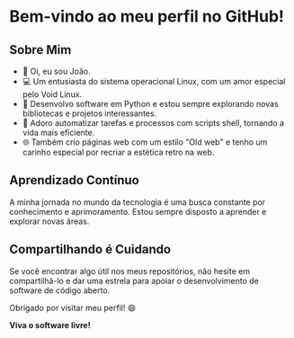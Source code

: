 # Bem-vindo ao meu perfil no GitHub!

## Sobre Mim
- 👋 Oi, eu sou João.
- 💻 Um entusiasta do sistema operacional Linux, com um amor especial pelo Void Linux.
- 🐍 Desenvolvo software em Python e estou sempre explorando novas bibliotecas e projetos interessantes.
- 🚀 Adoro automatizar tarefas e processos com scripts shell, tornando a vida mais eficiente.
- 🌐 Também crio páginas web com um estilo "Old web" e tenho um carinho especial por recriar a estética retro na web.

## Aprendizado Contínuo
A minha jornada no mundo da tecnologia é uma busca constante por conhecimento e aprimoramento. Estou sempre disposto a aprender e explorar novas áreas.

## Compartilhando é Cuidando
Se você encontrar algo útil nos meus repositórios, não hesite em compartilhá-lo e dar uma estrela para apoiar o desenvolvimento de software de código aberto.

Obrigado por visitar meu perfil! 😄

**Viva o software livre!**
